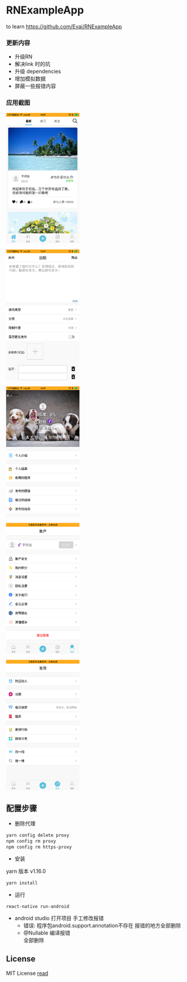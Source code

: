 # RNExampleApp
to learn  https://github.com/Evai/RNExampleApp




### 更新内容
- 升级RN
- 解决link 时的坑
- 升级 dependencies
- 增加模拟数据
- 屏蔽一些报错内容

### 应用截图
<p align="left">
<img width=200 title="" src="https://github.com/mg365/RNExampleApp/blob/master/image/pic.png">
</p>
<p align="left">
<img width=200 title="" src="https://github.com/mg365/RNExampleApp/blob/master/image/pic1.png">
</p>
<p align="left">
<img width=200 title="" src="https://github.com/mg365/RNExampleApp/blob/master/image/pic2.png">
</p>
<p align="left">
<img width=200 title="" src="https://github.com/mg365/RNExampleApp/blob/master/image/pic3.png">
</p>
<p align="left">
<img width=200 title="" src="https://github.com/mg365/RNExampleApp/blob/master/image/pic4.png">
</p>

## 配置步骤
- 删除代理

```
yarn config delete proxy
npm config rm proxy
npm config rm https-proxy
```

- 安装

yarn 版本 v1.16.0
```
yarn install
```

-  运行
```
react-native run-android
```

- android studio 打开项目
手工修改报错
     *  错误: 程序包android.support.annotation不存在 
        报错的地方全部删除
     *  @Nullable 编译报错    
        全部删除
## License
MIT License [read](https://github.com/Evai/RNExampleApp/blob/master/LICENSE)